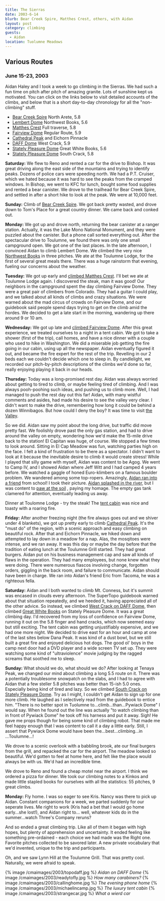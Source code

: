 ```yaml
---
title: The Sierras
date: 2003-6-14
blurb: Bear Creek Spire, Matthes Crest, others, with Aidan
layout: post
category: climbing
guests:
  - Aidan
location: Tuolumne Meadows
---
```


<h2>Various Routes</h2>
<h3>June 15-23, 2003</h3>


Aidan Haley and I took a week to go climbing in the Sierras. 
We had such a fun time on pitch after pitch of amazing granite.
Lots of sunshine kept us motivated.
You can click on the links below to visit detailed accounts of the climbs, 
and below that is a short day-to-day chronology for all the "non-climbing" stuff.


* <a href="/cma/2003/bearcreek.html">Bear Creek Spire</a> North Arete, 5.8
* <a href="/cma/2003/lembert.html">Lembert Dome</a> Northwest Books, 5.6
* <a href="/cma/2003/matthes.html">Matthes Crest</a> Full traverse, 5.8
* <a href="/cma/2003/fairview.html">Fairview Dome</a> Regular Route, 5.9
* <a href="/cma/2003/catheichorn.html">Cathedral Peak</a> and Eichorn Pinnacle
* <a href="/cma/2003/daff.html">DAFF Dome</a> West Crack, 5.9
* <a href="/cma/2003/gwbooks.html">Stately Pleasure Dome</a> Great White Books, 5.6
* <a href="/cma/2003/southcrk.html">Stately Pleasure Dome</a> South Crack, 5.8

<b>Saturday:</b> 
We flew to Reno and rented a car for the drive to Bishop. It was great
driving along the east side of the mountains and trying to identify
peaks. Dozens of police cars were speeding north. We had a P.T. Cruiser,
which we hated because it was hard to see the peaks from the cramped windows.
In Bishop, we went to KFC for lunch, bought some food supplies and rented
a bear canister. We drove to the trailhead for Bear Creek Spire, and settled
in after a short hike to look at the peak. We were at 10,000 feet.


<b>Sunday:</b>
Climb of <a href="/cma/2003/bearcreek.html">Bear Creek Spire</a>. We got back pretty wasted, and drove down to
Tom's Place for a great country dinner. We came back and conked out. 


<b>Monday:</b>
We got up and drove north, returning the bear canister at a ranger station.
Actually, it was the Lake Mono National Monument, and they were puzzled about
the canister. But a phone call sorted everything out. After the spectacular
drive to Toulumne, we found there was only one small campground open. We
got one of the last places. In the late afternoon, I convinced Aidan to climb
Lembert Dome. We climbed the very nice <a href="/cma/2003/lembert.html">Northwest Books</a> in three pitches.
We ate at the Toulumne Lodge, for the first of several great meals there.
There was a huge rainstorm that evening, fueling our concerns about the
weather. 


<b>Tuesday:</b>
We got up early and <a href="/cma/2003/matthes.html">climbed Matthes Crest</a>.
I'll bet we ate at Toulumne
Lodge again. I discovered the steak, man it was good! Our neighbors in
the campground spent the day climbing Fairview Dome. They were a great
pair of climbers from Colorado. They had a guitar I could play, and we
talked about all kinds of climbs and crazy situations. We were warned about
the mad circus of crowds on Fairview Dome, and our guidebook said people
spend days trying to get on the climb amid the hordes. We decided to get
a late start in the morning, wandering up there around 9 or 10 am.



<b>Wednesday:</b>
We got up late and <a href="/cma/2003/fairview.html">climbed Fairview Dome</a>.
After this great experience, we
treated ourselves to a night in a tent cabin. We got to take a shower (first
of the trip), call homes, and have a nice dinner with a couple who used to
hike in Washington. We did a miserable job getting the fire going in our
cabin, using up all the newspaper. Aidan eventually figured it out, and became
the fire expert for the rest of the trip. Revelling in our 2 beds each we
couldn't decide which one to sleep in. By candlelight, we recorded our
pitch-by-pitch descriptions of the climbs we'd done so far, really enjoying
playing it back in our heads.


<b>Thursday:</b>
Today was a long-promised rest day. Aidan was always worried about getting
to tired to climb, or maybe feeling tired of climbing. And I was always
pooh-poohing such ideas, and pushing us to climb more. Well, I had managed to
push the rest day out this far! Aidan, with many wistful comments and asides,
had made his desire to see the valley very clear. I didn't want to make the
drive, remembering how long it could be behind a dozen Winnibagos. But how
could I deny the boy? It was time to visit 
<a href="/cmaimages/2003/inyos.jpg">the Valley</a>.


So we did. Aidan saw my point about the long drive, but traffic did move pretty
fast. We foolishly drove past the only gas station, and had to drive around
the valley on empty, wondering how we'd make the 15-mile drive back to the
station! El Capitan was huge, of course. We stopped a few times to look around.
Sitting in El Cap Meadow was fun, watching parties high on the face. I felt
a kind of frustration to be there as a spectator. I didn't want to look at it
because the inevitable desire to climb it would create stress! While I played
that silly game with myself, Aidan was content to be Agog. We went to Camp IV,
and I showed Aidan where Jeff Witt and I had camped 4 years before. We
watched a gaggle of honed Euro-klimbers on a famous boulder problem. We
wandered among some top-ropers. Amazingly, 
<a href="/cmaimages/2003/chancemeet.jpg">Aidan ran into a friend</a> from school!
I took their picture. 
<a href="/cmaimages/2003/wateroflife.jpg">Aidan splashed in the river</a>, but 
I was content to 
<a href="/cmaimages/2003/dirtoflife.jpg">paw at the soil</a>
, paying my homage. The empty gas tank clamered for attention,
eventually leading us away.


Dinner at Toulomne Lodge - try the steak! The 
<a href="/cmaimages/2003/tentcabin.jpg">tent cabin</a> was nice and toasty
with a roaring fire.


<b>Friday:</b>
After another freezing night (the fire always goes out and we shiver under 4 blankets), we got up pretty early to climb
<a href="/cma/2003/catheichorn.html">Cathedral Peak</a>.
It's the "must do"
of the region, with a scenic approach and easy climbing on beautiful rock.
After that and Eichorn Pinnacle, we hiked down and attempted to lay down
in a meadow for a nap. Alas, the mosqitoes were intense, and we ran away.
It was this day or maybe the day before that the tradition of eating lunch
at the Toulumne Grill started. They had great burgers. Aidan put on his
business management cap and saw all kinds of flaws in the operation. They
had many employees, but none knew what they were doing. There were numerous
fiascos involving change, forgotten orders, giggling in the back room, and
failure to communicate. Aidan should have been in charge. We ran into Aidan's
friend Eric from Tacoma, he was a righteous fella. 



<b>Saturday:</b>
Aidan and I both wanted to climb Mt. Conness, but it's summit was encased
in clouds every afternoon. The SuperTopo guidebook warned about that situation 
repeatedly, and we heeded it, having appreciated all of the other advice.
So instead, we climbed <a href="/cma/2003/daff.html">West Crack on DAFF Dome</a>,
then climbed 
<a href="/cma/2003/gwbooks.html">Great White Books</a>
on Stately Pleasure Dome. It was a great climbing day. I'd recovered from my
loss of confidence on Fairview Dome, running it out on the 5.8 finger
and hand cracks, which now seemed easy but still exciting. The tent
cabin was getting unjustifiably expensive, and we had one more night.
We decided to drive east for an hour and camp at one of the last sites
below Dana Peak. It was kind of a dust bowl, but we still built a great fire
and enjoyed delicious hot dogs. The good ol' boys in the camp next door had
a DVD player and a wide screen TV set up. They were watching some kind
of "ultraviolence" movie judging by the ragged screams that soothed me
to sleep. 


<b>Sunday:</b>
What should we do, what should we do? After looking at Tenaya Peak, we changed
our mind about climbing a long 5.5 route on it. There was a potentially
troublesome snowpatch on the slabs, and I had to agree with Aidan that a few
steller 5.8 pitches was better than 15-ish 5.0 ones. Especially being kind of
tired and lazy. So we climbed 
<a href="/cma/2003/southcrk.html">South Crack on Stately Pleasure Dome</a>. Try as I might, I couldn't get Aidan to sign up for one more climb. He laughed as I
selectively read from the guidebook to entice him. 
"There is no better spot in Tuolumne to...climb...than...Pywiack Dome" I would
say. When he found out the line was actually "to watch climbing than
in front of Pywiack Dome" he took off his harness and put it away. Sigh!
He gave me props though for being some kind of climbing robot. That made
me feel happy enough that I was content to call it a day a little early.
Still, I assert that Pywiack Dome would have been the...best...climbing...in
...Toulumne...!


We drove to a scenic overlook with a babbling brook, 
ate our final burgers from the grill,
and repacked the car for the airport. The meadow looked so beautiful. We'd
gotten to feel at home here, and felt like the place would always be
with us. We'd had an incredible time. 


We drove to Reno and found a cheap motel near the airport. I think we ordered
a pizza for dinner. We took our climbing notes to a Kinkos and made little
stapled books for ourselves with all the statistics: 55 pitches, 9 great climbs.


<b>Monday:</b>
Fly home. I was so eager to see Kris. Nancy was there to pick up Aidan. Constant
companions for a week, we parted suddenly for our seperate lives. Me right to work
(Kris had a bet that I would go home early...she lost!), and Aidan right to...
well, whatever kids do in the summer...watch Three's Company reruns?


And so ended a great climbing trip. Like all of them it began with high hopes,
but plenty of apprehension and uncertainty. It ended feeling like something
pre-ordained - each choice we had made was the Right one. Favorite pitches
collected to be savored later. A new private vocabulary that we'd invented,
unique to the trip and participants.


Oh, and we saw Lynn Hill at the Toulumne Grill. That was pretty cool.
Naturally, we were afraid to speak.




{% image /cmaimages/2003/topodaff.jpg %}
<i>Aidan on DAFF Dome</i>
{% image /cmaimages/2003/readytofly.jpg %}
<i>How many carabiners?</i>
{% image /cmaimages/2003/callinghome.jpg %}
<i>The evening phone home</i>
{% image /cmaimages/2003/michaelincamp.jpg %}
<i>The luxury tent cabin</i>
{% image /cmaimages/2003/strangecar.jpg %}
<i>What a wierd car</i>
